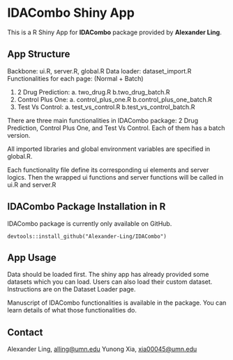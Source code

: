 # IDACombo Shiny App

This is a R Shiny App for **IDACombo** package provided by **Alexander Ling**.



## App Structure
Backbone: ui.R, server.R, global.R
Data loader: dataset_import.R
Functionalities for each page: (Normal + Batch)
1. 2 Drug Prediction:
	a. two_drug.R
	b.two_drug_batch.R
2. Control Plus One:
	a. control_plus_one.R
	b.control_plus_one_batch.R
3. Test Vs Control:
	a. test_vs_control.R
	b.test_vs_control_batch.R

There are three main functionalities in IDACombo package: 2 Drug Prediction, Control Plus One, and Test Vs Control. Each of them has a batch version.

All imported libraries and global environment variables are specified in global.R.

Each functionality file define its corresponding ui elements and server logics. Then the wrapped ui functions and server functions will be called in ui.R and server.R

## IDACombo Package Installation in R
IDACombo package is currently only available on GitHub.
````
devtools::install_github("Alexander-Ling/IDACombo")
````

## App Usage
Data should be loaded first. The shiny app has already provided some datasets which you can load. Users can also load their custom dataset. Instructions are on the Dataset Loader page.

Manuscript of IDACombo functionalities is available in the package. You can learn details of what those functionalities do.


## Contact
Alexander Ling, alling@umn.edu
Yunong Xia, xia00045@umn.edu
